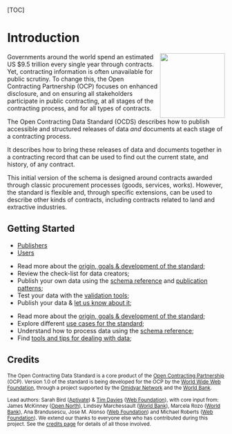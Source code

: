 [TOC]

# Introduction
<img src="/standard/r/master/assets/release_record_compiled.png" width="150" align="right"/><span class="lead">Governments around the world spend an estimated US $9.5 trillion every single year through contracts. Yet, contracting information is often unavailable for public scrutiny. To change this, the Open Contracting Partnership (OCP) focuses on enhanced disclosure, and on ensuring all stakeholders participate in public contracting, at all stages of the contracting process, and for all types of contracts.</span>

<span class="lead">The Open Contracting Data Standard (OCDS) describes how to publish accessible and structured releases of data _and_ documents at each stage of a contracting process.</span>

It describes how to bring these releases of data and documents together in a contracting record that can be used to find out the current state, and history, of any contract.

This initial version of the schema is designed around contracts awarded through classic procurement processes (goods, services, works). However, the standard is flexible and, through specific extensions, can be used to describe other kinds of contracts, including contracts related to land and extractive industries.

## Getting Started

<ul class="nav nav-tabs" role="tablist">
<li role="presentation" class="active"><a href="#publishers" role="tab" data-toggle="tab">Publishers</a></li>
<li role="presentation"><a href="#users" role="tab" data-toggle="tab">Users</a></li>
</ul>
<div class="tab-content">
<div role="tabpanel" class="tab-pane active" id="publishers">  
<ul>
  <li>Read more about the <a href="../history_and_development">origin, goals & development of the standard</a>;</li>
  <li>Review the check-list for data creators;</li>
  <li>Publish your own data using the <a href="../../schema/reference/">schema reference</a> and <a href="../../implementation/publication_patterns">publication patterns</a>;</li>
  <li>Test your data with the <a href="http://ocds.open-contracting.org/validator/validate/">validation tools</a>;</li>
  <li>Publish your data & <a href="../support">let us know about it</a>;</li>
</ul>
</div>
<div role="tabpanel" class="tab-pane" id="users">   
<ul>
 <li>Read more about the <a href="../history_and_development">origin, goals & development of the standard</a>;</li>
 <li>Explore different <a href="../use_cases">use cases for the standard</a>;</li>
 <li>Understand how to process data using the <a href="../../schema/reference">schema reference</a>;</li>
 <li>Find <a href="../../implementation/user_guidance">tools and tips for dealing with data</a>;</li>
</ul>
</div>
</div>

## Credits

<small>The Open Contracting Data Standard is a core product of the [Open Contracting Partnership](http://www.open-contracting.org) (OCP). Version 1.0 of the standard is being developed for the OCP by the [World Wide Web Foundation](http://www.webfoundation.org), through a project supported by the [Omidyar Network](http://www.omidyar.net) and the [World Bank](http://www.worldbank.org).</small>

<small>Lead authors: Sarah Bird ([Aptivate](http://aptivate.org)) & [Tim Davies](http://www.timdavies.org.uk) ([Web Foundation](http://www.webfoundation.org)), with core input from: James McKinney ([Open North](http://opennorth.ca/)), Lindsey Marchessault ([World Bank](http://www.worldbank.org)), Marcela Rozo ([World Bank](http://www.worldbank.org)), Ana Brandusescu, Jose M. Alonso ([Web Foundation](http://www.webfoundation.org)) and Michael Roberts ([Web Foundation](http://www.webfoundation.org)). We extend our thanks to everyone else who has contributed during this project. See the [credits page](../credits) for details of all those involved.</small>
